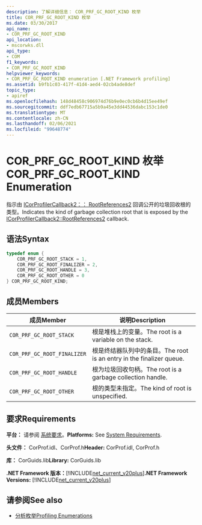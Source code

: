 ```yaml
---
description: 了解详细信息： COR_PRF_GC_ROOT_KIND 枚举
title: COR_PRF_GC_ROOT_KIND 枚举
ms.date: 03/30/2017
api_name:
- COR_PRF_GC_ROOT_KIND
api_location:
- mscorwks.dll
api_type:
- COM
f1_keywords:
- COR_PRF_GC_ROOT_KIND
helpviewer_keywords:
- COR_PRF_GC_ROOT_KIND enumeration [.NET Framework profiling]
ms.assetid: b9fb1c03-417f-41d4-aed4-02cb4ade8def
topic_type:
- apiref
ms.openlocfilehash: 148d48458c906974d76b9e0ec0cb6b4d15ee49ef
ms.sourcegitcommit: ddf7edb67715a5b9a45e3dd44536dabc153c1de0
ms.translationtype: MT
ms.contentlocale: zh-CN
ms.lasthandoff: 02/06/2021
ms.locfileid: "99648774"
---
```

# <a name="cor_prf_gc_root_kind-enumeration"></a><span data-ttu-id="ddd1a-103">COR_PRF_GC_ROOT_KIND 枚举</span><span class="sxs-lookup"><span data-stu-id="ddd1a-103">COR_PRF_GC_ROOT_KIND Enumeration</span></span>

<span data-ttu-id="ddd1a-104">指示由 [ICorProfilerCallback2：： RootReferences2](icorprofilercallback2-rootreferences2-method.md) 回调公开的垃圾回收根的类型。</span><span class="sxs-lookup"><span data-stu-id="ddd1a-104">Indicates the kind of garbage collection root that is exposed by the [ICorProfilerCallback2::RootReferences2](icorprofilercallback2-rootreferences2-method.md) callback.</span></span>  
  
## <a name="syntax"></a><span data-ttu-id="ddd1a-105">语法</span><span class="sxs-lookup"><span data-stu-id="ddd1a-105">Syntax</span></span>  
  
```cpp  
typedef enum {  
    COR_PRF_GC_ROOT_STACK = 1,  
    COR_PRF_GC_ROOT_FINALIZER = 2,  
    COR_PRF_GC_ROOT_HANDLE = 3,  
    COR_PRF_GC_ROOT_OTHER = 0  
} COR_PRF_GC_ROOT_KIND;  
```  
  
## <a name="members"></a><span data-ttu-id="ddd1a-106">成员</span><span class="sxs-lookup"><span data-stu-id="ddd1a-106">Members</span></span>  
  
|<span data-ttu-id="ddd1a-107">成员</span><span class="sxs-lookup"><span data-stu-id="ddd1a-107">Member</span></span>|<span data-ttu-id="ddd1a-108">说明</span><span class="sxs-lookup"><span data-stu-id="ddd1a-108">Description</span></span>|  
|------------|-----------------|  
|`COR_PRF_GC_ROOT_STACK`|<span data-ttu-id="ddd1a-109">根是堆栈上的变量。</span><span class="sxs-lookup"><span data-stu-id="ddd1a-109">The root is a variable on the stack.</span></span>|  
|`COR_PRF_GC_ROOT_FINALIZER`|<span data-ttu-id="ddd1a-110">根是终结器队列中的条目。</span><span class="sxs-lookup"><span data-stu-id="ddd1a-110">The root is an entry in the finalizer queue.</span></span>|  
|`COR_PRF_GC_ROOT_HANDLE`|<span data-ttu-id="ddd1a-111">根为垃圾回收句柄。</span><span class="sxs-lookup"><span data-stu-id="ddd1a-111">The root is a garbage collection handle.</span></span>|  
|`COR_PRF_GC_ROOT_OTHER`|<span data-ttu-id="ddd1a-112">根的类型未指定。</span><span class="sxs-lookup"><span data-stu-id="ddd1a-112">The kind of root is unspecified.</span></span>|  
  
## <a name="requirements"></a><span data-ttu-id="ddd1a-113">要求</span><span class="sxs-lookup"><span data-stu-id="ddd1a-113">Requirements</span></span>  

 <span data-ttu-id="ddd1a-114">**平台：** 请参阅 [系统要求](../../get-started/system-requirements.md)。</span><span class="sxs-lookup"><span data-stu-id="ddd1a-114">**Platforms:** See [System Requirements](../../get-started/system-requirements.md).</span></span>  
  
 <span data-ttu-id="ddd1a-115">**头文件：** CorProf.idl、CorProf.h</span><span class="sxs-lookup"><span data-stu-id="ddd1a-115">**Header:** CorProf.idl, CorProf.h</span></span>  
  
 <span data-ttu-id="ddd1a-116">**库：** CorGuids.lib</span><span class="sxs-lookup"><span data-stu-id="ddd1a-116">**Library:** CorGuids.lib</span></span>  
  
 <span data-ttu-id="ddd1a-117">**.NET Framework 版本：**[!INCLUDE[net_current_v20plus](../../../../includes/net-current-v20plus-md.md)]</span><span class="sxs-lookup"><span data-stu-id="ddd1a-117">**.NET Framework Versions:** [!INCLUDE[net_current_v20plus](../../../../includes/net-current-v20plus-md.md)]</span></span>  
  
## <a name="see-also"></a><span data-ttu-id="ddd1a-118">请参阅</span><span class="sxs-lookup"><span data-stu-id="ddd1a-118">See also</span></span>

- [<span data-ttu-id="ddd1a-119">分析枚举</span><span class="sxs-lookup"><span data-stu-id="ddd1a-119">Profiling Enumerations</span></span>](profiling-enumerations.md)
